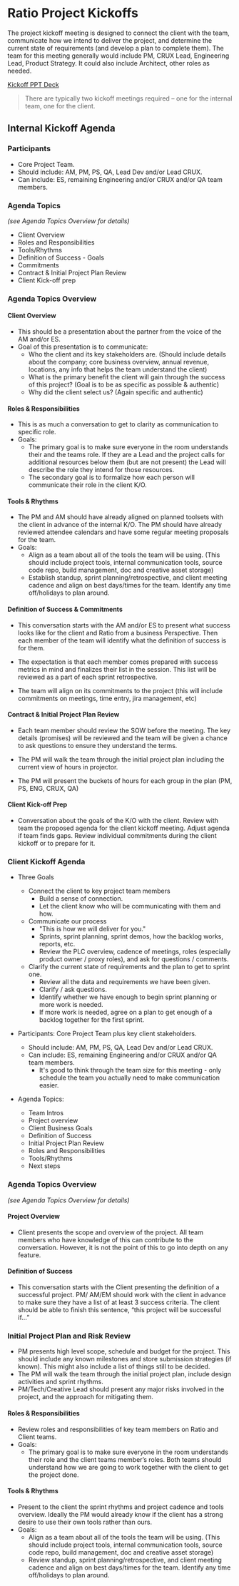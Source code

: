 Ratio Project Kickoffs
=
The project kickoff meeting is designed to connect the client with the team, communicate how we intend to deliver the project, and determine the current state of requirements (and develop a plan to complete them). The team for this meeting generally would include PM, CRUX Lead, Engineering Lead, Product Strategy. It could also include Architect, other roles as needed.

[Kickoff PPT Deck](/kickoffs_deck.ppt)

> There are typically two kickoff meetings required – one for the internal team, one for the client.

Internal Kickoff Agenda
-
### Participants 
+ Core Project Team.
+ Should include: AM, PM, PS, QA, Lead Dev and/or Lead CRUX.
+ Can include: ES, remaining Engineering and/or CRUX and/or QA team members.
  
### Agenda Topics 
*(see Agenda Topics Overview for details)*
+ Client Overview
+ Roles and Responsibilities
+ Tools/Rhythms
+ Definition of Success - Goals
+ Commitments
+ Contract & Initial Project Plan Review
+ Client Kick-off prep

### Agenda Topics Overview

#### Client Overview
+ This should be a presentation about the partner from the voice of the AM and/or ES.
+ Goal of this presentation is to communicate:
  + Who the client and its key stakeholders are. (Should include details about the company; core business overview, annual revenue, locations, any info that helps the team understand the client)
  + What is the primary benefit the client will gain through the success of this project? (Goal is to be as specific as possible & authentic)
  + Why did the client select us? (Again specific and authentic)

#### Roles & Responsibilities

+ This is as much a conversation to get to clarity as communication to specific role.
+ Goals:
  + The primary goal is to make sure everyone in the room understands their and the teams role. If they are a Lead and the project calls for additional resources below them (but are not present) the Lead will describe the role they intend for those resources.
  + The secondary goal is to formalize how each person will communicate their role in the client K/O.

#### Tools & Rhythms
+ The PM and AM should have already aligned on planned toolsets with the client in advance of the internal K/O. The PM should have already reviewed attendee calendars and have some regular meeting proposals for the team.
+ Goals:
  + Align as a team about all of the tools the team will be using. (This should include project tools, internal communication tools, source code repo, build management, doc and creative asset storage)
  + Establish standup, sprint planning/retrospective, and client meeting cadence and align on best days/times for the team. Identify any time off/holidays to plan around.

#### Definition of Success & Commitments

+ This conversation starts with the AM and/or ES to present what success looks like for the client and Ratio from a business Perspective. Then each member of the team will identify what the definition of success is for them.

+ The expectation is that each member comes prepared with success metrics in mind and finalizes their list in the session. This list will be reviewed as a part of each sprint retrospective.

+ The team will align on its commitments to the project (this will include commitments on meetings, time entry, jira management, etc)

#### Contract & Initial Project Plan Review 
+ Each team member should review the SOW before the meeting. The key details (promises) will be reviewed and the team will be given a chance to ask questions to ensure they understand the terms.

+ The PM will walk the team through the initial project plan including the current view of hours in projector.

+ The PM will present the buckets of hours for each group in the plan (PM, PS, ENG, CRUX, QA)

#### Client Kick-off Prep

+ Conversation about the goals of the K/O with the client. Review with team the proposed agenda for the client kickoff meeting. Adjust agenda if team finds gaps. Review individual commitments during the client kickoff or to prepare for it.

### Client Kickoff Agenda

+ Three Goals

  + Connect the client to key project team members
    + Build a sense of connection.
    + Let the client know who will be communicating with them and how.
  + Communicate our process
    + "This is how we will deliver for you."
    + Sprints, sprint planning, sprint demos, how the backlog works, reports, etc.
    + Review the PLC overview, cadence of meetings, roles (especially product owner / proxy roles), and ask for questions / comments.
  + Clarify the current state of requirements and the plan to get to sprint one.
    + Review all the data and requirements we have been given.
    + Clarify / ask questions.
    + Identify whether we have enough to begin sprint planning or more work is needed.
    + If more work is needed, agree on a plan to get enough of a backlog together for the first sprint.
+ Participants: Core Project Team plus key client stakeholders.
  + Should include: AM, PM, PS, QA, Lead Dev and/or Lead CRUX.
  + Can include: ES, remaining Engineering and/or CRUX and/or QA team members.
    + It's good to think through the team size for this meeting - only schedule the team you actually need to make communication easier.

+ Agenda Topics:
  + Team Intros
  + Project overview
  + Client Business Goals
  + Definition of Success
  + Initial Project Plan Review
  + Roles and Responsibilities
  + Tools/Rhythms
  + Next steps
  
### Agenda Topics Overview
*(see Agenda Topics Overview for details)*
#### Project Overview
+ Client presents the scope and overview of the project. All team members who have knowledge of this can contribute to the conversation. However, it is not the point of this to go into depth on any feature.

#### Definition of Success

+ This conversation starts with the Client presenting the definition of a successful project. PM/ AM/EM should work with the client in advance to make sure they have a list of at least 3 success criteria. The client should be able to finish this sentence, “this project will be successful if…”

### Initial Project Plan and Risk Review
+ PM presents high level scope, schedule and budget for the project. This should include any known milestones and store submission strategies (if known). This might also include a list of things still to be decided.
+ The PM will walk the team through the initial project plan, include design activities and sprint rhythms.
+ PM/Tech/Creative Lead should present any major risks involved in the project, and the approach for mitigating them.

#### Roles & Responsibilities
+ Review roles and responsibilities of key team members on Ratio and Client teams.
+ Goals:
  + The primary goal is to make sure everyone in the room understands their role and the client teams member’s roles. Both teams should understand how we are going to work together with the client to get the project done.

#### Tools & Rhythms
+ Present to the client the sprint rhythms and project cadence and tools overview. Ideally the PM would already know if the client has a strong desire to use their own tools rather than ours.
+ Goals:
  + Align as a team about all of the tools the team will be using. (This should include project tools, internal communication tools, source code repo, build management, doc and creative asset storage)
  + Review standup, sprint planning/retrospective, and client meeting cadence and align on best days/times for the team. Identify any time off/holidays to plan around.
